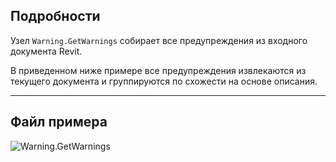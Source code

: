 ## Подробности
Узел `Warning.GetWarnings` собирает все предупреждения из входного документа Revit.

В приведенном ниже примере все предупреждения извлекаются из текущего документа и группируются по схожести на основе описания.
___
## Файл примера

![Warning.GetWarnings](./Revit.Application.Warning.GetWarnings_img.jpg)
